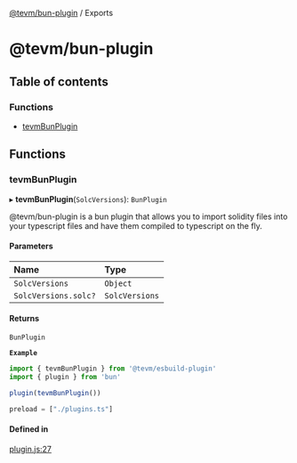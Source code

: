 [@tevm/bun-plugin](README.md) / Exports

# @tevm/bun-plugin

## Table of contents

### Functions

- [tevmBunPlugin](modules.md#tevmbunplugin)

## Functions

### tevmBunPlugin

▸ **tevmBunPlugin**(`SolcVersions`): `BunPlugin`

@tevm/bun-plugin is a bun plugin that allows you to import solidity files into your typescript files
and have them compiled to typescript on the fly.

#### Parameters

| Name | Type |
| :------ | :------ |
| `SolcVersions` | `Object` |
| `SolcVersions.solc?` | `SolcVersions` |

#### Returns

`BunPlugin`

**`Example`**

```ts plugin.ts
import { tevmBunPlugin } from '@tevm/esbuild-plugin'
import { plugin } from 'bun'

plugin(tevmBunPlugin())
```

```ts bunfig.toml
preload = ["./plugins.ts"]
```

#### Defined in

[plugin.js:27](https://github.com/evmts/tevm-monorepo/blob/main/bundler/bun/src/plugin.js#L27)

